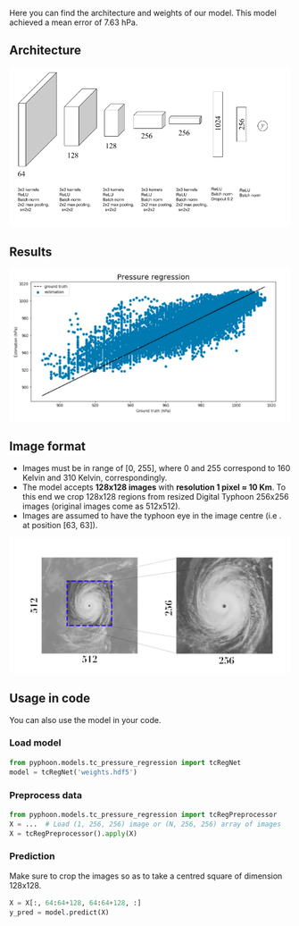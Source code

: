 Here you can find the architecture and weights of our model. This model 
achieved a mean error of 7.63 hPa.


## Architecture

![](../../assets/tc_reg_net.png)

## Results
![](../../assets/regression.png)

## Image format

*   Images must be in range of [0, 255], where 0 and 255 correspond to 160 
Kelvin and 310 Kelvin, correspondingly.
*   The model accepts **128x128 images** with **resolution 1 pixel ≈ 10 Km**.
 To this end we crop 128x128 regions from resized Digital Typhoon 256x256 
 images (original images come as 512x512).
*   Images are assumed to have the typhoon eye in the image centre (i.e
. at position [63, 63]).

![](../../assets/crop_multiclass.png)

## Usage in code
You can also use the model in your code.

### Load model

```python
from pyphoon.models.tc_pressure_regression import tcRegNet
model = tcRegNet('weights.hdf5')
```

### Preprocess data

```python
from pyphoon.models.tc_pressure_regression import tcRegPreprocessor
X = ...  # Load (1, 256, 256) image or (N, 256, 256) array of images
X = tcRegPreprocessor().apply(X)
```

### Prediction
Make sure to crop the images so as to take a centred square of dimension 
128x128.

```python
X = X[:, 64:64+128, 64:64+128, :]
y_pred = model.predict(X)
```


